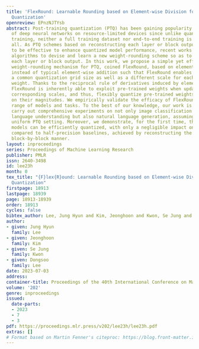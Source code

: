 ```yaml
---
title: 'FlexRound: Learnable Rounding based on Element-wise Division for Post-Training
  Quantization'
openreview: EPnzNJTYsb
abstract: Post-training quantization (PTQ) has been gaining popularity for the deployment
  of deep neural networks on resource-limited devices since unlike quantization-aware
  training, neither a full training dataset nor end-to-end training is required at
  all. As PTQ schemes based on reconstructing each layer or block output turn out
  to be effective to enhance quantized model performance, recent works have developed
  algorithms to devise and learn a new weight-rounding scheme so as to better reconstruct
  each layer or block output. In this work, we propose a simple yet effective new
  weight-rounding mechanism for PTQ, coined FlexRound, based on element-wise division
  instead of typical element-wise addition such that FlexRound enables jointly learning
  a common quantization grid size as well as a different scale for each pre-trained
  weight. Thanks to the reciprocal rule of derivatives induced by element-wise division,
  FlexRound is inherently able to exploit pre-trained weights when updating their
  corresponding scales, and thus, flexibly quantize pre-trained weights depending
  on their magnitudes. We empirically validate the efficacy of FlexRound on a wide
  range of models and tasks. To the best of our knowledge, our work is the first to
  carry out comprehensive experiments on not only image classification and natural
  language understanding but also natural language generation, assuming a per-tensor
  uniform PTQ setting. Moreover, we demonstrate, for the first time, that large language
  models can be efficiently quantized, with only a negligible impact on performance
  compared to half-precision baselines, achieved by reconstructing the output in a
  block-by-block manner.
layout: inproceedings
series: Proceedings of Machine Learning Research
publisher: PMLR
issn: 2640-3498
id: lee23h
month: 0
tex_title: "{F}lex{R}ound: Learnable Rounding based on Element-wise Division for Post-Training
  Quantization"
firstpage: 18913
lastpage: 18939
page: 18913-18939
order: 18913
cycles: false
bibtex_author: Lee, Jung Hyun and Kim, Jeonghoon and Kwon, Se Jung and Lee, Dongsoo
author:
- given: Jung Hyun
  family: Lee
- given: Jeonghoon
  family: Kim
- given: Se Jung
  family: Kwon
- given: Dongsoo
  family: Lee
date: 2023-07-03
address: 
container-title: Proceedings of the 40th International Conference on Machine Learning
volume: '202'
genre: inproceedings
issued:
  date-parts:
  - 2023
  - 7
  - 3
pdf: https://proceedings.mlr.press/v202/lee23h/lee23h.pdf
extras: []
# Format based on Martin Fenner's citeproc: https://blog.front-matter.io/posts/citeproc-yaml-for-bibliographies/
---
```

